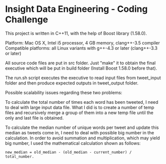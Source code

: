 # Insight Data Engineering - Coding Challenge

This project is written in C++11, with the help of Boost library (1.58.0).

Platform: Mac OS X, Intel i5 processor, 4 GB memory, clang++-3.5 compiler
Compatible platforms: all Linux variants with g++-4.3 or later (clang++-3.3 or later)

All source code files are put in src folder. Just "make" it to obtain the final executive which will be put in build folder (Install Boost 1.58.0 before that).

The run.sh script executes the executive to read input files from tweet_input folder and then produce expected outputs in tweet_output folder.

Possible scalability issues regarding these two problems:

To calculate the total number of times each word has been tweeted, I need to deal with large input data file. What I did is to create a number of temp files and recursively merge a group of them into a new temp file until the only and last file is obtained.

To calculate the median number of unique words per tweet and update this median as tweets come in, I need to deal with possible big number in the calculation. In order to avoid summation and multiplication, which may yield big number, I used the mathematical calculation shown as follows:

	new_median = old_median - (old_median - current_number) / total_number.
